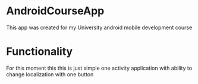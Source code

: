 # AndroidCourseApp
This app was created for my University android mobile development course

# Functionality
For this moment this this is just simple one activity application with ability to change localization with one button
